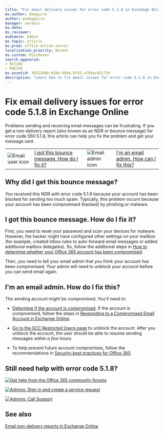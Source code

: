 ```yaml
---
title: "Fix email delivery issues for error code 5.1.8 in Exchange Online"
ms.author: dmaguire
author: msdmaguire
manager: serdars
ms.date: 
ms.reviewer: 
audience: Admin
ms.topic: article
ms.prod: office-online-server
localization_priority: Normal
ms.custom: MiniMaven
search.appverid:
- BCS160
- MOE150
ms.assetid: 303238b8-658d-46b6-8f45-a789acd2173b
description: "Learn how to fix email issues for error code 5.1.8 in Exchange Online (the account has been blocked for sending too much spam)."
---
```


# Fix email delivery issues for error code 5.1.8 in Exchange Online

Problems sending and receiving email messages can be frustrating. If you get a non-delivery report (also known as an NDR or bounce message) for error code 550 5.1.8, this article can help you fix the problem and get your message sent.

|||||
|:-----|:-----|:-----|:-----|
|![Email user icon](../../media/31425afd-41a9-435e-aa85-6886277c369b.png)|[I got this bounce message. How do I fix it?](#i-got-this-bounce-message-how-do-i-fix-it)|![Email admin icon](../../media/3d4c569e-b819-4a29-86b1-4b9619cf2acf.png)|[I'm an email admin. How can I fix this?](#im-an-email-admin-how-do-i-fix-this)|

## Why did I get this bounce message?

You received this NDR with error code 5.1.8 because your account has been blocked for sending too much spam. Typically, this problem occurs because your account has been compromised (hacked) by phishing or malware.

## I got this bounce message. How do I fix it?

First, you need to reset your password and scan your devices for malware. However, the hacker might have configured other settings on your mailbox (for example, created Inbox rules to auto-forward email messages or added additional mailbox delegates). So, follow the additional steps in [How to determine whether your Office 365 account has been compromised](https://go.microsoft.com/fwlink/p/?linkid=861995).

Then, you need to tell your email admin that you think your account has been compromised. Your admin will need to unblock your account before you can send email again.

## I'm an email admin. How do I fix this?

The sending account might be compromised. You'll need to:

- [Determine if the account is compromised](https://support.microsoft.com/help/2551603/how-to-determine-whether-your-office-365-account-has-been-compromised). If the account is compromised, follow the steps in [Responding to a Compromised Email Account in Exchange Online](https://docs.microsoft.com/office365/securitycompliance/responding-to-a-compromised-email-account).

- [Go to the SCC Restricted Users page](https://protection.office.com/?hash=restrictedusers) to unblock the account. After you unblock the account, the user should be able to resume sending messages *within a few hours*.

- To help prevent future account compromises, follow the recommendations in [Security best practices for Office 365](https://support.office.com/article/9295e396-e53d-49b9-ae9b-0b5828cdedc3.aspx).

## Still need help with error code 5.1.8?

[![Get help from the Office 365 community forums](../../media/12a746cc-184b-4288-908c-f718ce9c4ba5.png)](https://go.microsoft.com/fwlink/p/?LinkId=518605)

[![Admins: Sign in and create a service request](../../media/10862798-181d-47a5-ae4f-3f8d5a2874d4.png)](https://go.microsoft.com/fwlink/p/?LinkId=519124)

[![Admins: Call Support](../../media/9f262e67-e8c9-4fc0-85c2-b3f4cfbc064e.png)](https://go.microsoft.com/fwlink/p/?LinkID=518322)

## See also

[Email non-delivery reports in Exchange Online](non-delivery-reports-in-exchange-online.md)
